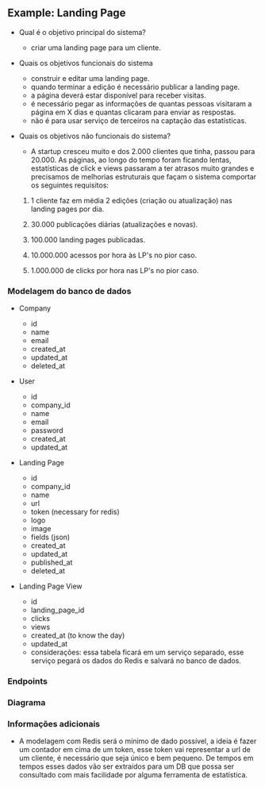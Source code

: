 ## Example: Landing Page

- Qual é o objetivo principal do sistema?
  - criar uma landing page para um cliente.
  
- Quais os objetivos funcionais do sistema
  - construir e editar uma landing page.
  - quando terminar a edição é necessário publicar a landing page.
  - a página deverá estar disponível para receber visitas.
  - é necessário pegar as informações de quantas pessoas visitaram a página em X dias e quantas clicaram para enviar as respostas.
  - não é para usar serviço de terceiros na captação das estatísticas.
- Quais os objetivos não funcionais do sistema?
  - A startup cresceu muito e dos 2.000 clientes que tinha, passou para 20.000. As páginas, ao longo do tempo foram ficando lentas, estatísticas de click e views passaram a ter atrasos muito grandes e precisamos de melhorias estruturais que façam o sistema comportar os seguintes requisitos:

  1. 1 cliente faz em média 2 edições (criação ou atualização) nas landing pages por dia.

  2. 30.000 publicações diárias (atualizações e novas).

  3. 100.000 landing pages publicadas.
   
  4. 10.000.000 acessos por hora às LP's no pior caso.

  5. 1.000.000 de clicks por hora nas LP's no pior caso.


### Modelagem do banco de dados

- Company
  - id
  - name
  - email
  - created_at
  - updated_at
  - deleted_at

- User
  - id
  - company_id
  - name
  - email
  - password
  - created_at
  - updated_at

- Landing Page
  - id
  - company_id
  - name
  - url
  - token (necessary for redis)
  - logo
  - image
  - fields (json)
  - created_at
  - updated_at
  - published_at
  - deleted_at

- Landing Page View
  - id
  - landing_page_id
  - clicks
  - views
  - created_at (to know the day)
  - updated_at
  - considerações: essa tabela ficará em um serviço separado, esse serviço pegará os dados do Redis e salvará no banco de dados.
   
### Endpoints


### Diagrama


### Informações adicionais

- A modelagem com Redis será o mínimo de dado possível, a ideia é fazer um contador em cima de um token, esse token vai representar a url de um cliente, é necessário que seja único e bem pequeno. De tempos em tempos esses dados vão ser extraídos para um DB que possa ser consultado com mais facilidade por alguma ferramenta de estatística.